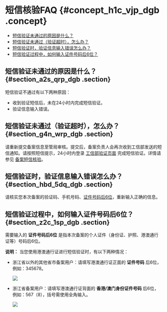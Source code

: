 # 短信核验FAQ {#concept_h1c_vjp_dgb .concept}

-   [短信验证未通过的原因是什么？](#section_a2s_qrp_dgb)
-   [短信验证未通过（验证超时），怎么办？](#section_g4n_wrp_dgb)
-   [短信验证时，验证信息输入错误怎么办？](#section_hbd_5dq_dgb)
-   [短信验证过程中，如何输入证件号码后6位？](#section_z2c_1sp_dgb)

## 短信验证未通过的原因是什么？ {#section_a2s_qrp_dgb .section}

短信验证不通过有以下两种原因：

-   收到验证短信后，未在24小时内完成短信验证。
-   验证信息输入错误。

## 短信验证未通过（验证超时），怎么办？ {#section_g4n_wrp_dgb .section}

请重新提交备案信息至管局审核。提交后，备案负责人会再次收到工信部发送的短信通知。请按照短信提示，24小时内登录 [工信部验证页面](http://www.beian.miit.gov.cn) 完成短信验证。详情请参见 [备案短信核验](../../../../intl.zh-CN/ICP备案流程（PC端）/短信核验.md#)。

## 短信验证时，验证信息输入错误怎么办？ {#section_hbd_5dq_dgb .section}

请核实您本次备案的验证码、手机号码、[证件号码后6位](#section_z2c_1sp_dgb)，重新输入正确的信息。

## 短信验证过程中，如何输入证件号码后6位？ {#section_z2c_1sp_dgb .section}

需要输入的 **证件号码后6位** 是指本次备案的个人证件（身份证、护照、港澳通行证等）号码后6位。

**说明：** 当您使用港澳通行证进行短信验证时，有以下两种情况：

-   浙江省以外的其他省市备案用户：请填写港澳通行证正面的 **证件号码** 后6位，例如：345678。

    ![](http://static-aliyun-doc.oss-cn-hangzhou.aliyuncs.com/assets/img/79991/155607244134384_zh-CN.png)

-   浙江省备案用户：请填写港澳通行证背面的 **香港/澳门身份证件号码** 后6位， 例如：567（8），括号需使用全角输入。

    ![](http://static-aliyun-doc.oss-cn-hangzhou.aliyuncs.com/assets/img/79991/155607244134385_zh-CN.png)


